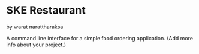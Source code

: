 # SKE Restaurant
 by warat narattharaksa

 A command line interface for a simple food ordering application.
 (Add more info about your project.)
